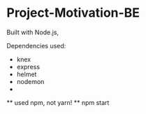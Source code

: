 # Project-Motivation-BE

Built with Node.js,

Dependencies used:
- knex
- express
- helmet
- nodemon
- 

** used npm, not yarn! **
npm start
